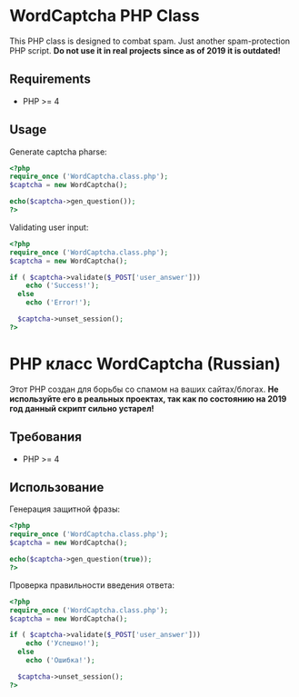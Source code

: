 ﻿# WordCaptcha PHP Class #

This PHP class is designed to combat spam. Just another spam-protection PHP script. **Do not use it in real projects since as of 2019 it is outdated!**

## Requirements ##

* PHP >= 4

## Usage ##

Generate captcha pharse:

```php
<?php
require_once ('WordCaptcha.class.php');
$captcha = new WordCaptcha();

echo($captcha->gen_question());
?>
```

Validating user input:

```php
<?php
require_once ('WordCaptcha.class.php');
$captcha = new WordCaptcha();

if ( $captcha->validate($_POST['user_answer']))
    echo ('Success!');
  else
    echo ('Error!');

  $captcha->unset_session();
?>
```

# PHP класс WordCaptcha (Russian) #

Этот PHP создан для борьбы со спамом на ваших сайтах/блогах. **Не используйте его в реальных проектах, так как по состоянию на 2019 год данный скрипт сильно устарел!**

## Требования ##

* PHP >= 4

## Использование ##

Генерация защитной фразы:

```php
<?php
require_once ('WordCaptcha.class.php');
$captcha = new WordCaptcha();

echo($captcha->gen_question(true));
?>
```

Проверка правильности введения ответа:

```php
<?php
require_once ('WordCaptcha.class.php');
$captcha = new WordCaptcha();

if ( $captcha->validate($_POST['user_answer']))
    echo ('Успешно!');
  else
    echo ('Ошибка!');

  $captcha->unset_session();
?>
```
